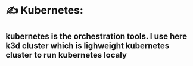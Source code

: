 # ✍️ Kubernetes:

## kubernetes is the orchestration tools. I use here k3d cluster which is lighweight kubernetes cluster to run kubernetes localy
